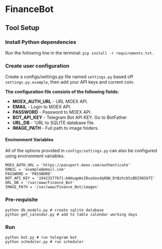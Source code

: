 # FinanceBot
## Tool Setup

### Install Python dependencies

Run the following line in the terminal: `pip install -r requirements.txt`.

### Create user configuration

Create a configs/settings.py file named `settings.py` based off `settings.py.example`, 
then add your API keys and current coin.

**The configuration file consists of the following fields:**

-   **MOEX_AUTH_URL** - URL MOEX API.
-   **EMAIL** - Login to MOEX API.
-   **PASSWORD** - Password to MOEX API.
-   **BOT_API_KEY** - Telegram Bot API KEY. Go to BotFather
-   **URL_DB** - 'URL to SQLITE database file.
-   **IMAGE_PATH** - Full path to image folders.

#### Environment Variables

All of the options provided in `configs/settings.py` can also be configured using environment variables.

```
MOEX_AUTH_URL = 'https://passport.moex.com/authenticate'
EMAIL = 'example@email.com'
PASSWORD = 'PASSWORD'
BOT_API_KEY = '19423577671:AAHuqpWsIBsadasdq9QW_DtBzhcb5zBD296SbTI'
URL_DB = '/var/www/Finance_Bot'
IMAGE_PATH = '/var/www/Finance_Bot/images'
```
### Pre-requisite
```shell
python db_models.py # create sqlite database
python get_calendar.py # add to table calendar working days
```
### Run

```shell
python bot.py # run telegram bot 
python scheduler.py # run scheduler
```
